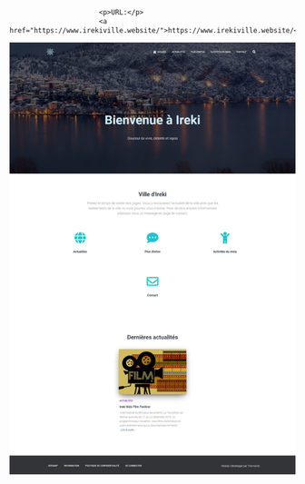                           <p>URL:</p>
                          <a href="https://www.irekiville.website/">https://www.irekiville.website/</a>  
                       
                       
 <img src="screenshot.jpg" alt="Ireki site"> 
